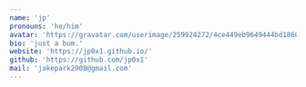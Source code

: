 ```yaml
---
name: 'jp'
pronouns: 'he/him'
avatar: 'https://gravatar.com/userimage/259924272/4ce449eb9649444bd18604631a63e2b4.jpeg?size=256'
bio: 'just a bum.'
website: 'https://jp0x1.github.io/'
github: 'https://github.com/jp0x1'
mail: 'jakepark2908@gmail.com'
---
```

